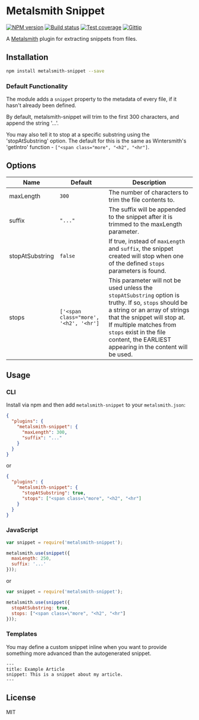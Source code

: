 # Metalsmith Snippet

[![NPM version][npm-image]][npm-url]
[![Build status][travis-image]][travis-url]
[![Test coverage][coveralls-image]][coveralls-url]
[![Gittip][gittip-image]][gittip-url]

A [Metalsmith](http://metalsmith.io/) plugin for extracting snippets from files.

## Installation

```sh
npm install metalsmith-snippet --save
```

### Default Functionality

The module adds a `snippet` property to the metadata of every file, if it hasn't already been defined. 

By default, metalsmith-snippet will trim to the first 300 characters, and append the string '...'.

You may also tell it to stop at a specific substring using the 'stopAtSubstring' option. The default for this is the same as Wintersmith's 'getIntro' function - `["<span class="more", "<h2", "<hr"]`.

## Options

Name         | Default         | Description
-------------|-----------------|--------------------------------------
maxLength    | `300` | The number of characters to trim the file contents to.
suffix       | `"..."` | The suffix will be appended to the snippet after it is trimmed to the maxLength parameter.
stopAtSubstring | `false` | If true, instead of `maxLength` and `suffix`, the snippet created will stop when one of the defined `stops` parameters is found.
stops | `['<span class="more', '<h2', '<hr']` | This parameter will not be used unless the `stopAtSubstring` option is truthy. If so, `stops` should be a string or an array of strings that the snippet will stop at. If multiple matches from `stops` exist in the file content, the EARLIEST appearing in the content will be used.

## Usage

### CLI

Install via npm and then add `metalsmith-snippet` to your `metalsmith.json`:

```json
{
  "plugins": {
    "metalsmith-snippet": {
      "maxLength": 300,
      "suffix": "..."
    }
  }
}
```
or
```json
{
  "plugins": {
    "metalsmith-snippet": {
      "stopAtSubstring": true,
      "stops": ["<span class=\"more", "<h2", "<hr"]
    }
  }
}
```

### JavaScript

```js
var snippet = require('metalsmith-snippet');

metalsmith.use(snippet({
  maxLength: 250,
  suffix: '...'
}));
```
or
```js
var snippet = require('metalsmith-snippet');

metalsmith.use(snippet({
  stopAtSubstring: true,
  stops: ["<span class=\"more", "<h2", "<hr"]
}));
```

### Templates

You may define a custom snippet inline when you want to provide something more advanced than the autogenerated snippet.

```
---
title: Example Article
snippet: This is a snippet about my article.
---
```

## License

MIT

[npm-image]: https://img.shields.io/npm/v/metalsmith-snippet.svg?style=flat
[npm-url]: https://npmjs.org/package/metalsmith-snippet
[travis-image]: https://img.shields.io/travis/blakeembrey/metalsmith-snippet.svg?style=flat
[travis-url]: https://travis-ci.org/blakeembrey/metalsmith-snippet
[coveralls-image]: https://img.shields.io/coveralls/blakeembrey/metalsmith-snippet.svg?style=flat
[coveralls-url]: https://coveralls.io/r/blakeembrey/metalsmith-snippet?branch=master
[gittip-image]: https://img.shields.io/gittip/blakeembrey.svg?style=flat
[gittip-url]: https://www.gittip.com/blakeembrey
